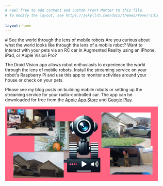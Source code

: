 ```yaml
---
# Feel free to add content and custom Front Matter to this file.
# To modify the layout, see https://jekyllrb.com/docs/themes/#overriding-theme-defaults

layout: home
---
```

<link rel="shortcut icon" type="image/x-icon" href="favicon.ico">
# See the world through the lens of mobile robots 
Are you curious about what the world looks like through the lens of a mobile robot? Want to interact with your pets via an RC car in Augmented Reality using an iPhone, iPad, or Apple Vision Pro?

The Droid Vision app allows robot enthusiasts to experience the world through the lens of mobile robots. Install the streaming service on your robot's Raspberry Pi and use this app to monitor activities around your house or check on your pets.

Please see my blog posts on building mobile robots or setting up the streaming service for your radio-controlled car. The app can be downloaded for free from the [Apple App Store](https://apps.apple.com/us/app/droid-vision/id6737351549) and [Google Play](https://play.google.com/store/apps/details?id=ai.modularmachines.droidvision&hl=en-US). 

[![Droid Vision](./assets/Feature_graphic.png)](./assets/Feature_graphic_large.png)

<br/>

